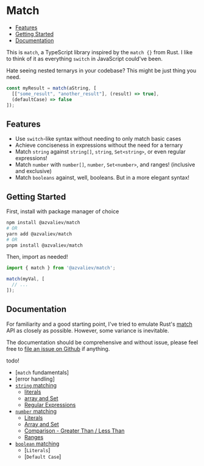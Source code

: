 # Match

- [Features](#features)
- [Getting Started](#getting-started)
- [Documentation](#documentation)

This is `match`, a TypeScript library inspired by the `match {}` from Rust.
I like to think of it as everything `switch` in JavaScript could've been.

Hate seeing nested ternarys in your codebase? This might be just thing you need.

```ts
const myResult = match(aString, [
  [["some_result", "another_result"], (result) => true],
  (defaultCase) => false
]);
```

## Features
- Use `switch`-like syntax without needing to only match basic cases
- Achieve conciseness in expressions without the need for a ternary
- Match `string` against `string[]`, `string`, `Set<string>`, or even regular expressions!
- Match `number` with `number[]`, `number`, `Set<number>`, and ranges! (inclusive and exclusive)
- Match `booleans` against, well, booleans. But in a more elegant syntax!

## Getting Started

First, install with package manager of choice

```bash
npm install @azvaliev/match
# OR
yarn add @azvaliev/match
# OR
pnpm install @azvaliev/match
```

Then, import as needed!

```typescript
import { match } from '@azvaliev/match';

match(myVal, [
  // ...
]);
```

## Documentation

For familiarity and a good starting point, I've tried to emulate Rust's [match](https://doc.rust-lang.org/rust-by-example/flow_control/match.html)
API as closely as possible. However, some variance is inevitable.

The documentation should be comprehensive and without issue, please feel free to 
[file an issue on Github](https://github.com/azvaliev/match/issues) if anything.

todo!

- [`match` fundamentals]
- [error handling]
- [`string` matching]()
  - [literals]()
  - [array and Set]()
  - [Regular Expressions]()
- [`number` matching]()
  - [Literals]()
  - [Array and Set]()
  - [Comparison - Greater Than / Less Than]()
  - [Ranges]()
- [`boolean` matching]()
  - [`Literals`]
  - [`Default Case`]
